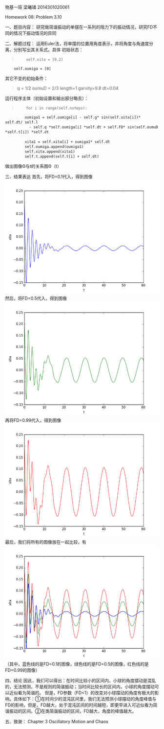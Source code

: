 物基一班   梁曦璘    2014301020061

Homework 08: Problem 3.10

一、题目内容：
       研究做简谐振动的单摆在一系列的阻力下的振动情况，研究FD不同的情况下振动情况的异同

二、解题过程：
        运用Euler法，将单摆的位置用角度表示，并将角度与角速度分离，分别写出其关系式。具体
初始状态：

>         self.xita = [0.2]
        self.oumiga = [0]

其它不变的初始条件：

> q = 1/2
        oumuD = 2/3
        length=1
        garvity=9.8
        dt=0.04

运行程序主体（初始设置和输出部分略去）：
>         for i in range(self.nsteps):
             oumiga1 = self.oumiga[i] - self.g* sin(self.xita[i])* self.dt/ self.l 
               - self.q *self.oumiga[i] *self.dt + self.FD* sin(self.oumuD *self.t[i]) *self.dt
               
             xita1 = self.xita[i] + oumiga1* self.dt
             self.oumiga.append(oumiga1)
             self.xita.append(xita1)
             self.t.append(self.t[i] + self.dt)

做出图像Θ与t的关系图Θ（t）
 
三、结果表达
       首先，将FD=0.1代入，得到图像![enter image description here](https://github.com/liangc0/compuational_physics_N2014301020061/blob/master/figure_10%EF%BC%88fd=%E3%80%821%EF%BC%89.png?raw=true)
然后，将FD=0.5代入，得到图像![enter image description here](https://github.com/liangc0/compuational_physics_N2014301020061/blob/master/figure_9%EF%BC%88fd=%E3%80%825%EF%BC%89.png?raw=true)
再将FD=0.99代入，得到图像![enter image description here](https://github.com/liangc0/compuational_physics_N2014301020061/blob/master/figure_8%EF%BC%88fd=%E3%80%8299%EF%BC%89.png?raw=true)
最后，我们将所有的图像放在一起比较，有![enter image description here](https://github.com/liangc0/compuational_physics_N2014301020061/blob/master/figure_7.png?raw=true)
（其中，蓝色线的是FD=0.1的图像，绿色线的是FD=0.5的图像，红色线的是FD=0.99的图像）

四、结论
因此，我们可以得出：在时间比较小的区间内，小球的角度摆动是混乱的，无法预测，不是规则的简谐振动；当时间比较长的区间内，小球的角度摆动可以近似看为简谐的。
    但是，FD参数（FD<1）的改变对小球摆动的角度有极大的影响。具体如下：①在时间少的混沌区间里，我们无法预测小球摆动的角度峰值与FD的影响，但是，FD越大，处于混沌区间的时间越短，即更早进入可近似看为简谐振动的区间。②在类简谐振动的区间，FD越大，角度的峰值越大。

五、致谢：
Chapter 3 Oscillatory Motion and Chaos  